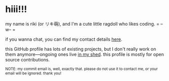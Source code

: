# hiii!!!

my name is riki (or リキ萌), and I'm a cute little ragdoll who likes coding. = –w– =

if you wanna chat, you can find my contact details [here](https://riki.house/b?hello).

this GitHub profile has lots of existing projects, but I don't really work on them anymore—ongoing ones live [in my shed](https://src.liquidev.net).
this profile is mostly for open source contributions.

<sub>NOTE: my commit email is, well, exactly that. please do not use it to contact me, or your email will be ignored. thank you!</sub>
